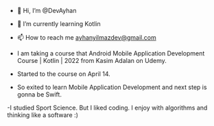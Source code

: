 - 👋 Hi, I’m @DevAyhan
- 🌱 I’m currently learning Kotlin
- 📫 How to reach me ayhanyilmazdev@gmail.com

- I am taking a course that Android Mobile Application Development Course | Kotlin | 2022
 from Kasim Adalan on Udemy.
- Started to the course on April 14.
- So exited to learn Mobile Application Development and 
next step is gonna be Swift.

-I studied Sport Science. But I liked coding. I enjoy with algorithms and thinking like a software :)
 

<!---
DevAyhan/DevAyhan is a ✨ special ✨ repository because its `README.md` (this file) appears on your GitHub profile.
You can click the Preview link to take a look at your changes.
--->
